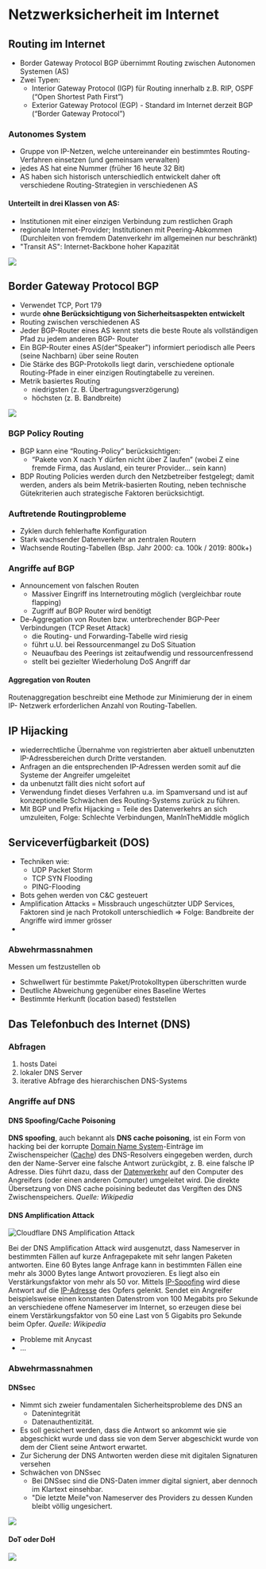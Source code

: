 # Netzwerksicherheit im Internet

## Routing im Internet

* Border Gateway Protocol BGP übernimmt Routing zwischen Autonomen Systemen \(AS\)
* Zwei Typen:
  * Interior Gateway Protocol \(IGP\) für Routing innerhalb z.B. RIP, OSPF \(“Open Shortest Path First”\)
  * Exterior Gateway Protocol \(EGP\) - Standard im Internet derzeit BGP \(“Border Gateway Protocol”\)

### Autonomes System

* Gruppe von IP-Netzen, welche untereinander ein bestimmtes Routing-Verfahren einsetzen \(und gemeinsam verwalten\)
* jedes AS hat eine Nummer \(früher 16 heute 32 Bit\)
* AS haben sich historisch unterschiedlich entwickelt daher oft verschiedene Routing-Strategien in verschiedenen AS

#### Unterteilt in drei Klassen von AS:

* Institutionen mit einer einzigen Verbindung zum restlichen Graph
* regionale Internet-Provider; Institutionen mit Peering-Abkommen \(Durchleiten von fremdem Datenverkehr im allgemeinen nur beschränkt\)
* "Transit AS": Internet-Backbone hoher Kapazität

![](../../.gitbook/assets/image%20%2845%29.png)

## Border Gateway Protocol BGP

* Verwendet TCP, Port 179
* wurde **ohne Berücksichtigung von Sicherheitsaspekten entwickelt**
* Routing zwischen verschiedenen AS
* Jeder BGP-Router eines AS kennt stets die beste Route als vollständigen Pfad zu jedem anderen BGP- Router
* Ein BGP-Router eines AS\(der"Speaker"\) informiert periodisch alle Peers \(seine Nachbarn\) über seine Routen
* Die Stärke des BGP-Protokolls liegt darin, verschiedene optionale Routing-Pfade in einer einzigen Routingtabelle zu vereinen.
* Metrik basiertes Routing
  * niedrigsten \(z. B. Übertragungsverzögerung\)
  * höchsten \(z. B. Bandbreite\)

![](../../.gitbook/assets/image%20%287%29.png)

### BGP Policy Routing

* BGP kann eine “Routing-Policy” berücksichtigen:
  * “Pakete von X nach Y dürfen nicht über Z laufen” \(wobei Z eine fremde Firma, das Ausland, ein teurer Provider... sein kann\)
* BDP Routing Policies werden durch den Netzbetreiber festgelegt; damit werden, anders als beim Metrik-basierten Routing, neben technische Gütekriterien auch strategische Faktoren berücksichtigt.

### Auftretende Routingprobleme

* Zyklen durch fehlerhafte Konfiguration
* Stark wachsender Datenverkehr an zentralen Routern
* Wachsende Routing-Tabellen \(Bsp. Jahr 2000:  ca. 100k / 2019: 800k+\)

### Angriffe auf BGP

* Announcement von falschen Routen
  * Massiver Eingriff ins Internetrouting möglich \(vergleichbar route flapping\)
  * Zugriff auf BGP Router wird benötigt
* De-Aggregation von Routen bzw. unterbrechender BGP-Peer Verbindungen \(TCP Reset Attack\)
  * die Routing- und Forwarding-Tabelle wird riesig
  * führt u.U. bei Ressourcenmangel zu DoS Situation
  * Neuaufbau des Peerings ist zeitaufwendig und ressourcenfressend
  * stellt bei gezielter Wiederholung DoS Angriff dar

#### Aggregation von Routen

Routenaggregation beschreibt eine Methode zur Minimierung der in einem IP- Netzwerk erforderlichen Anzahl von Routing-Tabellen.

## IP Hijacking

* wiederrechtliche Übernahme von registrierten aber aktuell unbenutzten IP-Adressbereichen durch Dritte verstanden.
* Anfragen an die entsprechenden IP-Adressen werden somit auf die Systeme der Angreifer umgeleitet
* da unbenutzt fällt dies nicht sofort auf
* Verwendung findet dieses Verfahren u.a. im Spamversand und ist auf konzeptionelle Schwächen des Routing-Systems zurück zu führen.
* Mit BGP und Prefix Hijacking = Teile des Datenverkehrs an sich umzuleiten, Folge: Schlechte Verbindungen, ManInTheMiddle möglich 

## Serviceverfügbarkeit \(DOS\)

* Techniken wie:
  * UDP Packet Storm
  * TCP SYN Flooding
  * PING-Flooding
* Bots gehen werden von C&C gesteuert
* Amplification Attacks = Missbrauch ungeschützter UDP Services, Faktoren sind je nach Protokoll unterschiedlich =&gt; Folge: Bandbreite der Angriffe wird immer grösser
* 
### Abwehrmassnahmen

Messen um festzustellen ob

* Schwellwert für bestimmte Paket/Protokolltypen überschritten wurde
* Deutliche Abweichung gegenüber eines Baseline Wertes
* Bestimmte Herkunft \(location based\) feststellen



## Das Telefonbuch des Internet \(DNS\)

### Abfragen

1. hosts Datei
2. lokaler DNS Server 
3. iterative Abfrage des hierarchischen DNS-Systems

### Angriffe auf DNS

#### DNS Spoofing/Cache Poisoning

**DNS spoofing**, auch bekannt als **DNS cache poisoning**, ist ein Form von hacking bei der korrupte [Domain Name System](https://de.wikipedia.org/wiki/Domain_Name_System)-Einträge im Zwischenspeicher \([Cache](https://de.wikipedia.org/wiki/Cache)\) des DNS-Resolvers eingegeben werden, durch den der Name-Server eine falsche Antwort zurückgibt, z. B. eine falsche IP Adresse. Dies führt dazu, dass der [Datenverkehr](https://de.wikipedia.org/wiki/Man-in-the-Middle-Angriff) auf den Computer des Angreifers \(oder einen anderen Computer\) umgeleitet wird. Die direkte Übersetzung von DNS cache poisining bedeutet das Vergiften des DNS Zwischenspeichers. _Quelle: Wikipedia_



#### DNS Amplification Attack

![Cloudflare DNS Amplification Attack](../../.gitbook/assets/image%20%2837%29.png)

Bei der DNS Amplification Attack wird ausgenutzt, dass Nameserver in bestimmten Fällen auf kurze Anfragepakete mit sehr langen Paketen antworten. Eine 60 Bytes lange Anfrage kann in bestimmten Fällen eine mehr als 3000 Bytes lange Antwort provozieren. Es liegt also ein Verstärkungsfaktor von mehr als 50 vor. Mittels [IP-Spoofing](https://de.wikipedia.org/wiki/IP-Spoofing) wird diese Antwort auf die [IP-Adresse](https://de.wikipedia.org/wiki/IP-Adresse) des Opfers gelenkt. Sendet ein Angreifer beispielsweise einen konstanten Datenstrom von 100 Megabits pro Sekunde an verschiedene offene Nameserver im Internet, so erzeugen diese bei einem Verstärkungsfaktor von 50 eine Last von 5 Gigabits pro Sekunde beim Opfer. _Quelle: Wikipedia_



* Probleme mit Anycast
* ...

### Abwehrmassnahmen

#### DNSsec

* Nimmt sich zweier fundamentalen Sicherheitsprobleme des DNS an
  * Datenintegrität
  * Datenauthentizität.
* Es soll gesichert werden, dass die Antwort so ankommt wie sie abgeschickt wurde und dass sie von dem Server abgeschickt wurde von dem der Client seine Antwort erwartet.
* Zur Sicherung der DNS Antworten werden diese mit digitalen Signaturen versehen
* Schwächen von DNSsec
  * Bei DNSsec sind die DNS-Daten immer digital signiert, aber dennoch im Klartext einsehbar.
  * "Die letzte Meile"von Nameserver des Providers zu dessen Kunden bleibt völlig ungesichert.

![](../../.gitbook/assets/image%20%2868%29.png)

#### DoT oder DoH

![](../../.gitbook/assets/image%20%2833%29.png)





